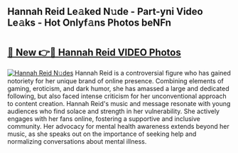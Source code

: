 ## Hannah Reid Le𝚊ked N𝚞de - Part-yni Video Le𝚊ks - Hot Onlyf𝚊ns Photos beNFn

# <h2><a href="http://ab38151.deff.icu/?id=Hannah+Reid">🔗 New 👉🔴 Hannah Reid VIDEO Photos</a></h2>

[![Hannah Reid N𝚞des](https://i.imgur.com/rIISA9y.gif)](http://ab38151.deff.icu/?id=Hannah+Reid)
Hannah Reid is a controversial figure who has gained notoriety for her unique brand of online presence. Combining elements of gaming, eroticism, and dark humor, she has amassed a large and dedicated following, but also faced intense criticism for her unconventional approach to content creation. Hannah Reid's music and message resonate with young audiences who find solace and strength in her vulnerability. She actively engages with her fans online, fostering a supportive and inclusive community. Her advocacy for mental health awareness extends beyond her music, as she speaks out on the importance of seeking help and normalizing conversations about mental illness.
